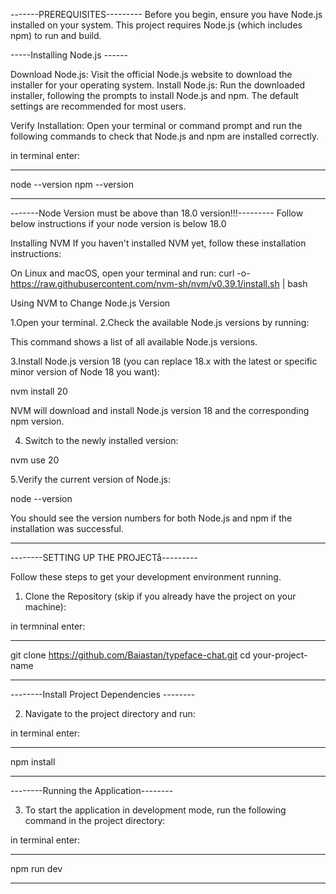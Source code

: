 -------PREREQUISITES---------
Before you begin, ensure you have Node.js installed on your system. This project requires Node.js (which includes npm) to run and build.

-----Installing Node.js ------

Download Node.js: Visit the official Node.js website to download the installer for your operating system.
Install Node.js: Run the downloaded installer, following the prompts to install Node.js and npm. The default settings are recommended for most users.

Verify Installation: Open your terminal or command prompt and run the following commands to check that Node.js and npm are installed correctly.

in terminal enter:

---

node --version
npm --version

---

-------Node Version must be above than 18.0 version!!!---------
Follow below instructions if your node version is below 18.0

Installing NVM
If you haven't installed NVM yet, follow these installation instructions:

On Linux and macOS, open your terminal and run:
curl -o- https://raw.githubusercontent.com/nvm-sh/nvm/v0.39.1/install.sh | bash

Using NVM to Change Node.js Version

1.Open your terminal.
2.Check the available Node.js versions by running:

This command shows a list of all available Node.js versions.

3.Install Node.js version 18 (you can replace 18.x with the latest or specific minor version of Node 18 you want):

nvm install 20

NVM will download and install Node.js version 18 and the corresponding npm version.

4. Switch to the newly installed version:

nvm use 20

5.Verify the current version of Node.js:

node --version

You should see the version numbers for both Node.js and npm if the installation was successful.

---

--------SETTING UP THE PROJECTå---------

Follow these steps to get your development environment running.

1. Clone the Repository (skip if you already have the project on your machine):

in termninal enter:

---

git clone https://github.com/Baiastan/typeface-chat.git
cd your-project-name

---

--------Install Project Dependencies --------

2. Navigate to the project directory and run:

in terminal enter:

---

npm install

---

--------Running the Application--------

3. To start the application in development mode, run the following command in the project directory:

in terminal enter:

---

npm run dev

---
